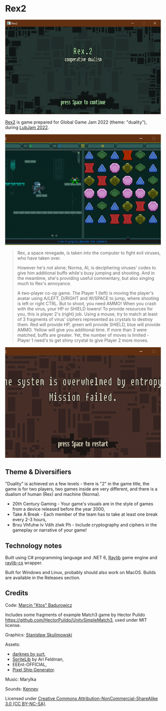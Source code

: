 # Rex2

![Rex2 title screen](docs/1.png)

[Rex2](https://globalgamejam.org/2022/games/rex2-5) is game prepared for Global
Game Jam 2022 (theme: "duality"), during [LubJam
2022](https://globalgamejam.org/2022/jam-sites/lubjam-2022).

![Rex2 game screen](docs/2.png)

> Rex, a space renegade, is taken into the computer to fight evil viruses, who
> have taken over.
>
> However he's not alone; Norma, AI, is deciphering viruses' codes to give him
> additional buffs while's busy jumping and shooting. And in the meantime, she's
> providing useful commentary, but also singing much to Rex's annoyance.
>
> A two-player co-op game. The Player 1 (left) is moving the player's avatar
> using A/LEFT, D/RIGHT and W/SPACE to jump, where shooting is left or right
> CTRL. But to shoot, you need AMMO! When you crash with the virus, your HP or
> SHIELD lowers! To provide resources for you, this is player 2's (right) job.
> Using a mouse, try to match at least of 3 fragments of virus' ciphers
> represented as crystals to destroy them. Red will provide HP, green will
> provide SHIELD, blue will provide AMMO. Yellow will give you additional time.
> If more than 3 were matched, buffs are greater. Yet, the number of moves is
> limited - Player 1 need's to get shiny crystal to give Player 2 more moves.

![Rex2 fail screen](docs/3.png)

## Theme & Diversifiers

"Duality" is achieved on a few levels - there is "2" in the game title, the game
is for two players, two games inside are very different, and there is a dualism
of human (Rex) and machine (Norma).

* 20th Century Gaming - Your game's visuals are in the style of games from a
  device released before the year 2000,
* Take A Break - Each member of the team has to take at least one break every
  2-3 hours,
* Brxu Vhfuhw lv Vdih zlwk Ph - Include cryptography and ciphers in the gameplay
  or narrative of your game!

## Technology notes

Built using C# programming language and .NET 6,
[Raylib](https://www.raylib.com/) game engine and
[raylib-cs](https://github.com/ChrisDill/Raylib-cs/issues) wrapper.

Built for Windows and Linux, probably should also work on MacOS. Builds are
available in the Releases section.

## Credits

Code: [Marcin "Ktos" Badurowicz](https://ktos.info)

Includes some fragments of example Match3 game by Hector Pulido
<https://github.com/HectorPulido/UnitySimpleMatch3>, used under MIT license.

Graphics: [Stanisław Skulimowski](https://stanislawskulimowski.com)

Assets:

* [darknes by surt](https://opengameart.org/content/darknes),
* [SpriteLib](https://www.widgetworx.com/spritelib/) by Ari Feldman,
* EEEnt-OFFICIAL,
* [Pixel Ship Generator](https://thydungeonsean.itch.io/pixel-ship-generator).

Music: Marylka

Sounds: [Kenney](www.kenney.nl)

Licensed under [Creative Commons Attribution-NonCommercial-ShareAlike 3.0 (CC
BY-NC-SA)](https://creativecommons.org/licenses/by-nc-sa/3.0/pl/).
